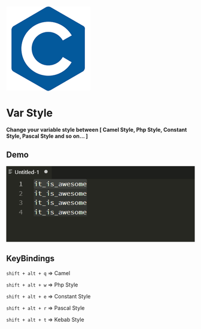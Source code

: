 ![icon](https://raw.githubusercontent.com/YiNanKai/vscode-var-style/master/icon.png)
# Var Style

**Change your variable style between [ Camel Style, Php Style, Constant Style, Pascal Style and so on... ]**

## Demo

![Demo](https://raw.githubusercontent.com/YiNanKai/vscode-var-style/master/demo.gif)

## KeyBindings

`shift + alt + q` => Camel

`shift + alt + w` => Php Style

`shift + alt + e` => Constant Style

`shift + alt + r` => Pascal Style

`shift + alt + t` => Kebab Style
